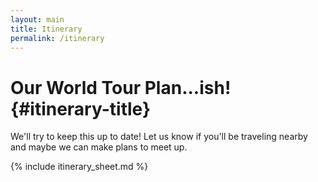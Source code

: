 ```yaml
---
layout: main
title: Itinerary
permalink: /itinerary
---
```


# Our World Tour Plan...ish! {#itinerary-title}

We'll try to keep this up to date! Let us know if you'll be traveling nearby and maybe we can make plans to meet up.

{% include itinerary_sheet.md %}
